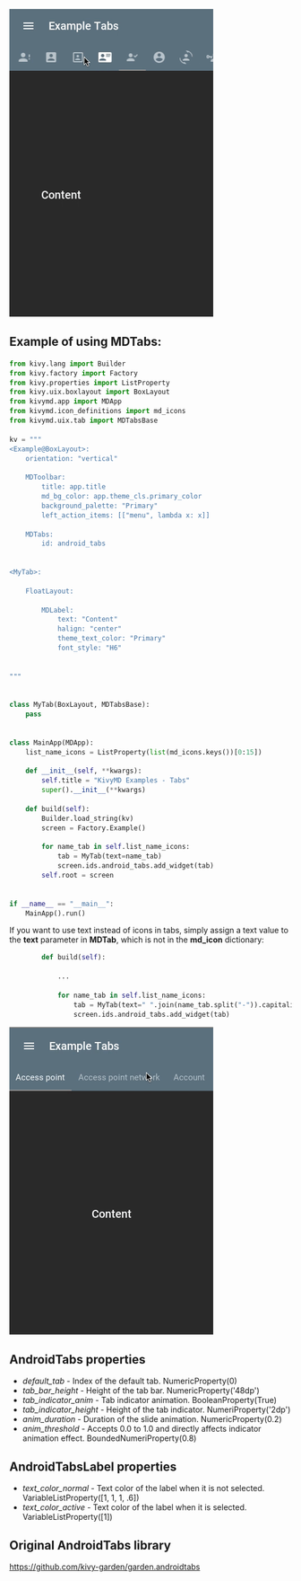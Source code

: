![useranimationcard.gif](https://github.com/HeaTTheatR/KivyMD-data/raw/master/gallery/tabs.gif)

## Example of using MDTabs:

```python
from kivy.lang import Builder
from kivy.factory import Factory
from kivy.properties import ListProperty
from kivy.uix.boxlayout import BoxLayout
from kivymd.app import MDApp
from kivymd.icon_definitions import md_icons
from kivymd.uix.tab import MDTabsBase

kv = """
<Example@BoxLayout>:
    orientation: "vertical"

    MDToolbar:
        title: app.title
        md_bg_color: app.theme_cls.primary_color
        background_palette: "Primary"
        left_action_items: [["menu", lambda x: x]]

    MDTabs:
        id: android_tabs


<MyTab>:

    FloatLayout:

        MDLabel:
            text: "Content"
            halign: "center"
            theme_text_color: "Primary"
            font_style: "H6"


"""


class MyTab(BoxLayout, MDTabsBase):
    pass


class MainApp(MDApp):
    list_name_icons = ListProperty(list(md_icons.keys())[0:15])

    def __init__(self, **kwargs):
        self.title = "KivyMD Examples - Tabs"
        super().__init__(**kwargs)

    def build(self):
        Builder.load_string(kv)
        screen = Factory.Example()

        for name_tab in self.list_name_icons:
            tab = MyTab(text=name_tab)
            screen.ids.android_tabs.add_widget(tab)
        self.root = screen


if __name__ == "__main__":
    MainApp().run()
```

If you want to use text instead of icons in tabs, simply assign a text value to the **text** parameter in **MDTab**, which is not in the **md_icon** dictionary:

```python
        def build(self):

            ...

            for name_tab in self.list_name_icons:
                tab = MyTab(text=" ".join(name_tab.split("-")).capitalize())
                screen.ids.android_tabs.add_widget(tab)
```

![useranimationcard.gif](https://github.com/HeaTTheatR/KivyMD-data/raw/master/gallery/tabs-text.gif)

## AndroidTabs properties

- *default_tab* - Index of the default tab. NumericProperty(0)
- *tab_bar_height* - Height of the tab bar. NumericProperty('48dp')
- *tab_indicator_anim* - Tab indicator animation. BooleanProperty(True)
- *tab_indicator_height* - Height of the tab indicator. NumeriProperty('2dp')
- *anim_duration* - Duration of the slide animation. NumericProperty(0.2)
- *anim_threshold* - Accepts 0.0 to 1.0 and directly affects indicator animation effect. BoundedNumeriProperty(0.8)

## AndroidTabsLabel properties

- *text_color_normal* - Text color of the label when it is not selected. VariableListProperty([1, 1, 1, .6])
- *text_color_active* -  Text color of the label when it is selected. VariableListProperty([1])

## Original AndroidTabs library

https://github.com/kivy-garden/garden.androidtabs